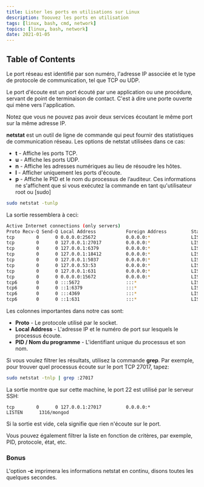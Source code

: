 ```yaml
---
title: Lister les ports en utilisations sur Linux
description: Toouvez les ports en utilisation
tags: [linux, bash, cmd, network]
topics: [linux, bash, network]
date: 2021-01-05
---
```


## Table of Contents

Le port réseau est identifié par son numéro, l'adresse IP associée et le type de protocole de communication, tel que TCP ou UDP.

Le port d'écoute est un port écouté par une application ou une procédure, servant de point de terminaison de contact. C'est à dire une porte ouverte qui mène vers l'application.

Notez que vous ne pouvez pas avoir deux services écoutant le même port sur la même adresse IP.

**netstat** est un outil de ligne de commande qui peut fournir des statistiques de communication réseau. Les options de netstat utilisées dans ce cas:

- **t** - Affiche les ports TCP.
- **u** - Affiche les ports UDP.
- **n** - Affiche les adresses numériques au lieu de résoudre les hôtes.
- **l** - Afficher uniquement les ports d'écoute.
- **p** - Affiche le PID et le nom du processus de l’auditeur. Ces informations ne s'affichent que si vous exécutez la commande en tant qu'utilisateur root ou [sudo]

```bash
sudo netstat -tunlp
```

La sortie ressemblera à ceci:

```bash
Active Internet connections (only servers)
Proto Recv-Q Send-Q Local Address           Foreign Address         State       PID/Program name
tcp        0      0 0.0.0.0:25672           0.0.0.0:*               LISTEN      1354/beam.smp
tcp        0      0 127.0.0.1:27017         0.0.0.0:*               LISTEN      1316/mongod
tcp        0      0 127.0.0.1:6379          0.0.0.0:*               LISTEN      1510/redis-server 1
tcp        0      0 127.0.0.1:18412         0.0.0.0:*               LISTEN      1330/fonthelper
tcp        0      0 127.0.0.1:5037          0.0.0.0:*               LISTEN      89088/adb
tcp        0      0 127.0.0.53:53           0.0.0.0:*               LISTEN      1143/systemd-resolv
tcp        0      0 127.0.0.1:631           0.0.0.0:*               LISTEN      1215/cupsd
tcp        0      0 0.0.0.0:15672           0.0.0.0:*               LISTEN      1354/beam.smp
tcp6       0      0 :::5672                 :::*                    LISTEN      1354/beam.smp
tcp6       0      0 ::1:6379                :::*                    LISTEN      1510/redis-server 1
tcp6       0      0 :::4369                 :::*                    LISTEN      1/init
tcp6       0      0 ::1:631                 :::*                    LISTEN      1215/cupsd
```

Les colonnes importantes dans notre cas sont:

- **Proto** - Le protocole utilisé par le socket.
- **Local Address** - L'adresse IP et le numéro de port sur lesquels le processus écoute.
- **PID / Nom du programme** - L'identifiant unique du processus et son nom.

Si vous voulez filtrer les résultats, utilisez la commande **grep**. Par exemple, pour trouver quel processus écoute sur le port TCP 27017, tapez:

```bash
sudo netstat -tnlp | grep :27017
```

La sortie montre que sur cette machine, le port 22 est utilisé par le serveur SSH:

```
tcp        0      0 127.0.0.1:27017         0.0.0.0:*               LISTEN      1316/mongod
```

Si la sortie est vide, cela signifie que rien n'écoute sur le port.

Vous pouvez également filtrer la liste en fonction de critères, par exemple, PID, protocole, état, etc.

### Bonus

L'option **-c** imprimera les informations netstat en continu, disons toutes les quelques secondes.
